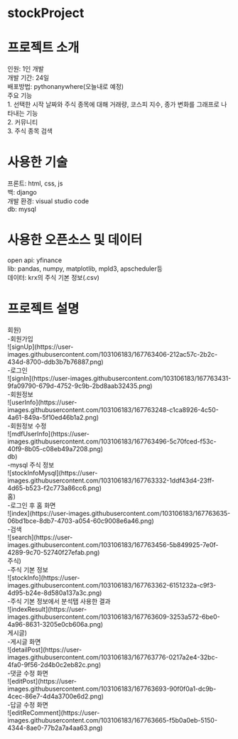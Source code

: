 # stockProject

<h1> 프로젝트 소개</h1>
인원: 1인 개발<br>
개발 기간: 24일<br>
배포방법: pythonanywhere(오늘내로 예정)<br>
주요 기능<br>
 1. 선택한 시작 날짜와 주식 종목에 대해 거래량, 코스피 지수, 종가 변화를 그래프로 나타내는 기능<br>
 2. 커뮤니티<br>
 3. 주식 종목 검색

<h1> 사용한 기술</h1>
프론트: html, css, js<br>
백: django<br>
개발 환경: visual studio code<br>
db: mysql<br>

<h1> 사용한 오픈소스 및 데이터</h1>
open api: yfinance<br>
lib: pandas, numpy, matplotlib, mpld3, apscheduler등<br>
데이터: krx의 주식 기본 정보(.csv)<br>

<h1>프로젝트 설명</h1>
회원)<br>
-회원가입<br>
![signUp](https://user-images.githubusercontent.com/103106183/167763406-212ac57c-2b2c-434d-8700-ddb3b7b76887.png)<br>
-로그인<br>
![signIn](https://user-images.githubusercontent.com/103106183/167763431-9fa09790-679d-4752-9c9b-2bd8aab32435.png)<br>
-회원정보<br>
![userInfo](https://user-images.githubusercontent.com/103106183/167763248-c1ca8926-4c50-4a61-849a-5f10ed46b1a2.png)<br>
-회원정보 수정<br>
![mdfUserInfo](https://user-images.githubusercontent.com/103106183/167763496-5c70fced-f53c-40f9-8b05-c08eb49a7208.png)<br>
db)<br>
-mysql 주식 정보<br>
![stockInfoMysql](https://user-images.githubusercontent.com/103106183/167763332-1ddf43d4-23ff-4d65-b523-f2c773a86cc6.png)<br>
홈)<br>
-로그인 후 홈 화면<br>
![index](https://user-images.githubusercontent.com/103106183/167763635-06bd1bce-8db7-4703-a054-60c9008e6a46.png)<br>
-검색<br>
![search](https://user-images.githubusercontent.com/103106183/167763456-5b849925-7e0f-4289-9c70-52740f27efab.png)<br>
주식)<br>
-주식 기본 정보<br>
![stockInfo](https://user-images.githubusercontent.com/103106183/167763362-6151232a-c9f3-4d95-b24e-8d580a137a3c.png)<br>
-주식 기본 정보에서 분석탭 사용한 결과<br>
![indexResult](https://user-images.githubusercontent.com/103106183/167763609-3253a572-6be0-4a96-8631-3205e0cb606a.png)<br>
게시글)<br>
-게시글 화면<br>
![detailPost](https://user-images.githubusercontent.com/103106183/167763776-0217a2e4-32bc-4fa0-9f56-2d4b0c2eb82c.png)<br>
-댓글 수정 화면<br>
![editPost](https://user-images.githubusercontent.com/103106183/167763693-90f0f0a1-dc9b-4cec-86e7-4d4a3700e6d2.png)<br>
-답글 수정 화면<br>
![editReComment](https://user-images.githubusercontent.com/103106183/167763665-f5b0a0eb-5150-4344-8ae0-77b2a7a4aa63.png)<br>




